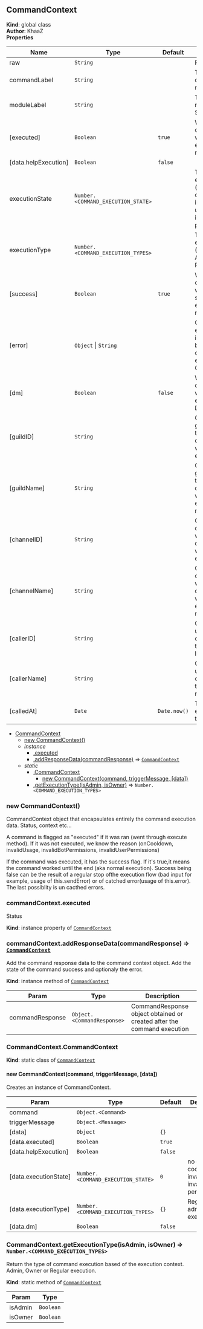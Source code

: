 <a name="CommandContext"></a>

## CommandContext
**Kind**: global class  
**Author**: KhaaZ  
**Properties**

| Name | Type | Default | Description |
| --- | --- | --- | --- |
| raw | <code>String</code> |  | Raw input |
| commandLabel | <code>String</code> |  | The command name |
| moduleLabel | <code>String</code> |  | The module name STATUS |
| [executed] | <code>Boolean</code> | <code>true</code> | Whether the command was actually executed or not |
| [data.helpExecution] | <code>Boolean</code> | <code>false</code> |  |
| executionState | <code>Number.&lt;COMMAND\_EXECUTION\_STATE&gt;</code> |  | The state of execution (no error, cooldown, invalid usage, invalid permission) |
| executionType | <code>Number.&lt;COMMAND\_EXECUTION\_TYPES&gt;</code> |  | The type of execution (Owner, Admin, Regular) |
| [success] | <code>Boolean</code> | <code>true</code> | Whether the command was successfully executed or not |
| [error] | <code>Object</code> \| <code>String</code> | <code></code> | Optional error object in case of bad command execution CONTEXT |
| [dm] | <code>Boolean</code> | <code>false</code> | Whether the command was executed in DM or not |
| [guildID] | <code>String</code> | <code></code> | Context: guild where the command was executed ID |
| [guildName] | <code>String</code> | <code></code> | Context: guild where the command was executed name |
| [channelID] | <code>String</code> | <code></code> | Context: channel where the command was executed ID |
| [channelName] | <code>String</code> | <code></code> | Context: channel where the command was executed name |
| [callerID] | <code>String</code> | <code></code> | Context: user that called thecommand ID |
| [callerName] | <code>String</code> | <code></code> | Context: user that called thecommand name |
| [calledAt] | <code>Date</code> | <code>Date.now()</code> | The execution time |


* [CommandContext](#CommandContext)
    * [new CommandContext()](#new_CommandContext_new)
    * _instance_
        * [.executed](#CommandContext+executed)
        * [.addResponseData(commandResponse)](#CommandContext+addResponseData) ⇒ [<code>CommandContext</code>](#CommandContext)
    * _static_
        * [.CommandContext](#CommandContext.CommandContext)
            * [new CommandContext(command, triggerMessage, [data])](#new_CommandContext.CommandContext_new)
        * [.getExecutionType(isAdmin, isOwner)](#CommandContext.getExecutionType) ⇒ <code>Number.&lt;COMMAND\_EXECUTION\_TYPES&gt;</code>

<a name="new_CommandContext_new"></a>

### new CommandContext()
CommandContext object that encapsulates entirely the command execution data.
Status, context etc...

A command is flagged as "executed" if it was ran (went through execute method).
If it was not executed, we know the reason (onCooldown, invalidUsage, invalidBotPermissions, invalidUserPermissions)

If the command was executed, it has the success flag. If it's true,it means the command worked until the end (aka normal execution).
Success being false can be the result of a regular stop ofthe execution flow (bad input for example, usage of this.sendError) or of catched error(usage of this.error).
The last possiblity is un cacthed errors.

<a name="CommandContext+executed"></a>

### commandContext.executed
Status

**Kind**: instance property of [<code>CommandContext</code>](#CommandContext)  
<a name="CommandContext+addResponseData"></a>

### commandContext.addResponseData(commandResponse) ⇒ [<code>CommandContext</code>](#CommandContext)
Add the command response data to the command context object.
Add the state of the command success and optionaly the error.

**Kind**: instance method of [<code>CommandContext</code>](#CommandContext)  

| Param | Type | Description |
| --- | --- | --- |
| commandResponse | <code>Object.&lt;CommandResponse&gt;</code> | CommandResponse object obtained or created after the command execution |

<a name="CommandContext.CommandContext"></a>

### CommandContext.CommandContext
**Kind**: static class of [<code>CommandContext</code>](#CommandContext)  
<a name="new_CommandContext.CommandContext_new"></a>

#### new CommandContext(command, triggerMessage, [data])
Creates an instance of CommandContext.


| Param | Type | Default | Description |
| --- | --- | --- | --- |
| command | <code>Object.&lt;Command&gt;</code> |  |  |
| triggerMessage | <code>Object.&lt;Message&gt;</code> |  |  |
| [data] | <code>Object</code> | <code>{}</code> |  |
| [data.executed] | <code>Boolean</code> | <code>true</code> |  |
| [data.helpExecution] | <code>Boolean</code> | <code>false</code> |  |
| [data.executionState] | <code>Number.&lt;COMMAND\_EXECUTION\_STATE&gt;</code> | <code>0</code> | no error, cooldown, invalid usage, invalid permissions... |
| [data.executionType] | <code>Number.&lt;COMMAND\_EXECUTION\_TYPES&gt;</code> | <code>{}</code> | Regular, admin,owner execution |
| [data.dm] | <code>Boolean</code> | <code>false</code> |  |

<a name="CommandContext.getExecutionType"></a>

### CommandContext.getExecutionType(isAdmin, isOwner) ⇒ <code>Number.&lt;COMMAND\_EXECUTION\_TYPES&gt;</code>
Return the type of command execution based of the execution context.
Admin, Owner or Regular execution.

**Kind**: static method of [<code>CommandContext</code>](#CommandContext)  

| Param | Type |
| --- | --- |
| isAdmin | <code>Boolean</code> | 
| isOwner | <code>Boolean</code> | 

